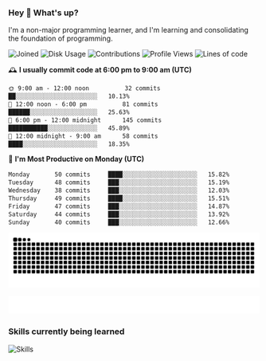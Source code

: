 ### Hey :wave: What's up?

I'm a non-major programming learner, and I'm learning and consolidating the foundation of programming.

<!--START_SECTION:waka-->
![Joined](http://img.shields.io/badge/Joined-8%20years%20ago-6D67E4?style=flat&labelColor=453C67)
![Disk Usage](http://img.shields.io/badge/Github%27s%20Storage-604.3%20MB-FD841F?style=flat&labelColor=E14D2A)
![Contributions](http://img.shields.io/badge/Contributions%20in%202024-98-7DCE13?style=flat&labelColor=2B7A0B)
![Profile Views](http://img.shields.io/badge/Profile%20Views-11-3AB4F2?style=flat&labelColor=0078AA)
![Lines of code](https://img.shields.io/badge/Lines%20of%20code-2%20Million%20Lines%20of%20code-FF8B8B?style=flat&labelColor=EB4747)

🕰️ **I usually commit code at 6:00 pm to 9:00 am (UTC)** 

```text
🌞 9:00 am - 12:00 noon          32 commits     ██░░░░░░░░░░░░░░░░░░░░░░░   10.13% 
🌆 12:00 noon - 6:00 pm          81 commits     ██████░░░░░░░░░░░░░░░░░░░   25.63% 
🌃 6:00 pm - 12:00 midnight      145 commits    ███████████░░░░░░░░░░░░░░   45.89% 
🌙 12:00 midnight - 9:00 am      58 commits     ████░░░░░░░░░░░░░░░░░░░░░   18.35%
```
📅 **I'm Most Productive on Monday (UTC)** 

```text
Monday       50 commits     ████░░░░░░░░░░░░░░░░░░░░░   15.82% 
Tuesday      48 commits     ███░░░░░░░░░░░░░░░░░░░░░░   15.19% 
Wednesday    38 commits     ███░░░░░░░░░░░░░░░░░░░░░░   12.03% 
Thursday     49 commits     ████░░░░░░░░░░░░░░░░░░░░░   15.51% 
Friday       47 commits     ███░░░░░░░░░░░░░░░░░░░░░░   14.87% 
Saturday     44 commits     ███░░░░░░░░░░░░░░░░░░░░░░   13.92% 
Sunday       40 commits     ███░░░░░░░░░░░░░░░░░░░░░░   12.66%
```

<!--END_SECTION:waka-->

![Snake animation](https://raw.githubusercontent.com/dirname/dirname/output/snake.svg)

![metrics](github-metrics.svg)

### Skills currently being learned

![Skills](https://skillicons.dev/icons?i=linux,rust,go,solidity,typescript,bash,git,postgres,mysql,redis,mongo,docker,kubernetes,grafana,prometheus)
